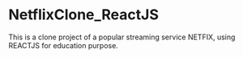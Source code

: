 # NetflixClone_ReactJS

​This is a clone project of a popular streaming service NETFIX, using REACTJS for education purpose.
